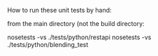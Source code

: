 

How to run these unit tests by hand:

from the main directory (not the build directory:

nosetests -vs ./tests/python/restapi
nosetests -vs ./tests/python/blending_test
